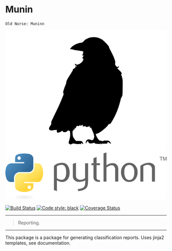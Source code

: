 # Munin
```
Old Norse: Muninn
``` 

![munin](.github/images/munin.svg) ![munin](.github/images/python.svg)

[![Build Status](https://travis-ci.com/cnheider/munin.svg?branch=master)](https://travis-ci.com/cnheider/munin) [![Code style: black](https://img.shields.io/badge/code%20style-black-000000.svg)](https://github.com/ambv/black) [![Coverage Status](https://coveralls.io/repos/github/cnheider/munin/badge.svg?branch=master)](https://coveralls.io/github/cnheider/munin?branch=master)
___
> Reporting.
___

This package is a package for generating classification reports. Uses jinja2 templates, see documentation.
